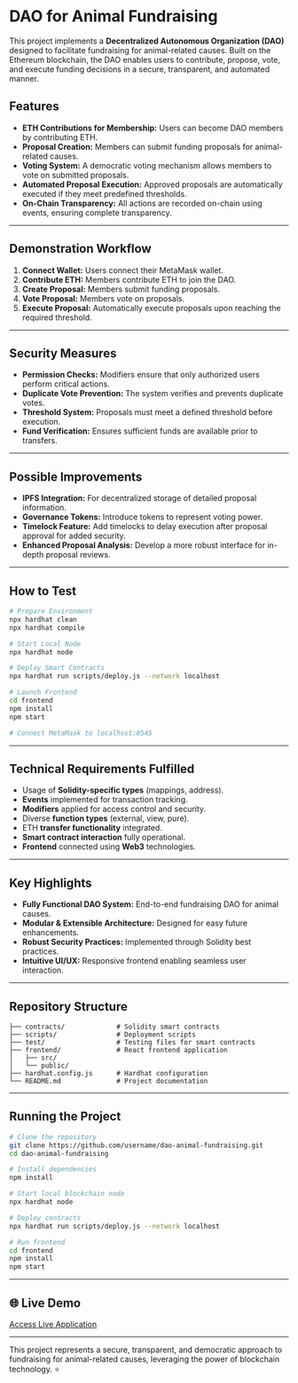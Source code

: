 # DAO for Animal Fundraising

This project implements a **Decentralized Autonomous Organization (DAO)** designed to facilitate fundraising for animal-related causes. Built on the Ethereum blockchain, the DAO enables users to contribute, propose, vote, and execute funding decisions in a secure, transparent, and automated manner.

## Features

- **ETH Contributions for Membership:** Users can become DAO members by contributing ETH.
- **Proposal Creation:** Members can submit funding proposals for animal-related causes.
- **Voting System:** A democratic voting mechanism allows members to vote on submitted proposals.
- **Automated Proposal Execution:** Approved proposals are automatically executed if they meet predefined thresholds.
- **On-Chain Transparency:** All actions are recorded on-chain using events, ensuring complete transparency.

---

##  Demonstration Workflow

1. **Connect Wallet:** Users connect their MetaMask wallet.
2. **Contribute ETH:** Members contribute ETH to join the DAO.
3. **Create Proposal:** Members submit funding proposals.
4. **Vote Proposal:** Members vote on proposals.
5. **Execute Proposal:** Automatically execute proposals upon reaching the required threshold.

---

## Security Measures

- **Permission Checks:** Modifiers ensure that only authorized users perform critical actions.
- **Duplicate Vote Prevention:** The system verifies and prevents duplicate votes.
- **Threshold System:** Proposals must meet a defined threshold before execution.
- **Fund Verification:** Ensures sufficient funds are available prior to transfers.

---

##  Possible Improvements

- **IPFS Integration:** For decentralized storage of detailed proposal information.
- **Governance Tokens:** Introduce tokens to represent voting power.
- **Timelock Feature:** Add timelocks to delay execution after proposal approval for added security.
- **Enhanced Proposal Analysis:** Develop a more robust interface for in-depth proposal reviews.

---

##  How to Test

```bash
# Prepare Environment
npx hardhat clean
npx hardhat compile

# Start Local Node
npx hardhat node

# Deploy Smart Contracts
npx hardhat run scripts/deploy.js --network localhost

# Launch Frontend
cd frontend
npm install
npm start

# Connect MetaMask to localhost:8545
```

---

## Technical Requirements Fulfilled

- Usage of **Solidity-specific types** (mappings, address).
- **Events** implemented for transaction tracking.
- **Modifiers** applied for access control and security.
- Diverse **function types** (external, view, pure).
- ETH **transfer functionality** integrated.
- **Smart contract interaction** fully operational.
- **Frontend** connected using **Web3** technologies.

---

##  Key Highlights

- **Fully Functional DAO System:** End-to-end fundraising DAO for animal causes.
- **Modular & Extensible Architecture:** Designed for easy future enhancements.
- **Robust Security Practices:** Implemented through Solidity best practices.
- **Intuitive UI/UX:** Responsive frontend enabling seamless user interaction.

---

##  Repository Structure

```plaintext
├── contracts/             # Solidity smart contracts
├── scripts/               # Deployment scripts
├── test/                  # Testing files for smart contracts
├── frontend/              # React frontend application
│   ├── src/
│   └── public/
├── hardhat.config.js      # Hardhat configuration
└── README.md              # Project documentation
```

---

##  Running the Project

```bash
# Clone the repository
git clone https://github.com/username/dao-animal-fundraising.git
cd dao-animal-fundraising

# Install dependencies
npm install

# Start local blockchain node
npx hardhat node

# Deploy contracts
npx hardhat run scripts/deploy.js --network localhost

# Run frontend
cd frontend
npm install
npm start
```

---

## 🌐 Live Demo

[Access Live Application](https://youtu.be/N2tqwfM5loA)

---

This project represents a secure, transparent, and democratic approach to fundraising for animal-related causes, leveraging the power of blockchain technology. ⭐

